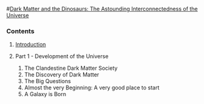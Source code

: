 #[Dark Matter and the Dinosaurs: The Astounding Interconnectedness of the Universe](http://www.amazon.com/Dark-Matter-Dinosaurs-Astounding-Interconnectedness/dp/0062328476)
 


### Contents

1. [Introduction](Introduction.md)

2. Part 1 - Development of the Universe
    1. The Clandestine Dark Matter Society
    2. The Discovery of Dark Matter
    3. The Big Questions
    4. Almost the very Beginning: A very good place to start
    5. A Galaxy is Born
